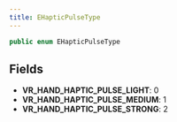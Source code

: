 ```yaml
---
title: EHapticPulseType
---
```


```csharp
public enum EHapticPulseType
```

## Fields

- **VR_HAND_HAPTIC_PULSE_LIGHT**: 0
- **VR_HAND_HAPTIC_PULSE_MEDIUM**: 1
- **VR_HAND_HAPTIC_PULSE_STRONG**: 2

